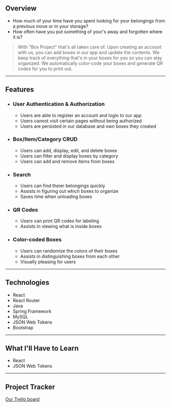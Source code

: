 ## Overview
- How much of your time have you spent looking for your belongings from a previous move or in your storage?
- How often have you put something of your's away and forgotten where it is?

> With "Box Project" that's all taken care of. 
> Upon creating an account with us, you can add boxes in our app and update the contents.
> We keep track of everything that's in your boxes for you so you can stay organized.
> We automatically color-code your boxes and generate QR codes for you to print out.

---

## Features
- ### User Authentication & Authorization
  - Users are able to register an account and login to our app
  - Users cannot visit certain pages without being authorized
  - Users are persisted in our database and own boxes they created
- ### Box/Item/Category CRUD
  - Users can add, display, edit, and delete boxes
  - Users can filter and display boxes by category
  - Users can add and remove items from boxes
- ### Search
  - Users can find theier belongings quickly
  - Assists in figuring out which boxes to organize
  - Saves time when unloading boxes
- ### QR Codes
  - Users can print QR codes for labeling
  - Assists in viewing what is inside boxes
- ### Color-coded Boxes
  - Users can randomize the colors of their boxes
  - Assists in distinguishing boxes from each other
  - Visually pleasing for users

---

## Technologies
- React
- React Router
- Java
- Spring Framework
- MySQL
- JSON Web Tokens
- Bootstrap

---

## What I'll Have to Learn
- React
- JSON Web Tokens

---

## Project Tracker
[Our Trello board](https://trello.com/b/x4vefHy2/box-project)

